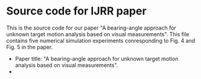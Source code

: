 # Source code for IJRR paper

This is the source code for our paper "A bearing-angle approach for unknown target motion analysis based on visual measurements". This file contains five numerical simulation experiments conresponding to Fig. 4 and Fig. 5 in the paper.

- Paper title: "A bearing-angle approach for unknown target motion analysis based on visual measurements".
- 

